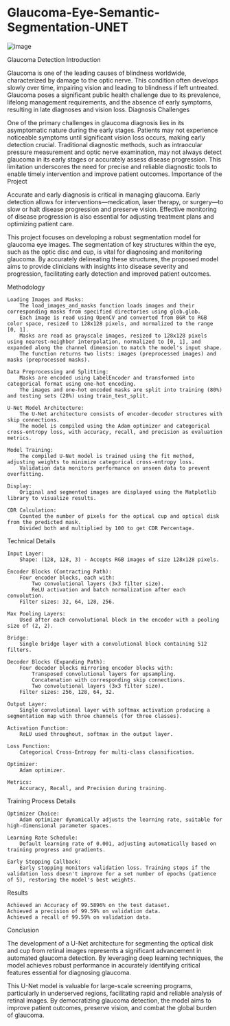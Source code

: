 # Glaucoma-Eye-Semantic-Segmentation-UNET

![image](https://github.com/user-attachments/assets/157a810d-0196-4766-9769-eb9edb8e0572)

Glaucoma Detection
Introduction

Glaucoma is one of the leading causes of blindness worldwide, characterized by damage to the optic nerve. This condition often develops slowly over time, impairing vision and leading to blindness if left untreated. Glaucoma poses a significant public health challenge due to its prevalence, lifelong management requirements, and the absence of early symptoms, resulting in late diagnoses and vision loss.
Diagnosis Challenges

One of the primary challenges in glaucoma diagnosis lies in its asymptomatic nature during the early stages. Patients may not experience noticeable symptoms until significant vision loss occurs, making early detection crucial. Traditional diagnostic methods, such as intraocular pressure measurement and optic nerve examination, may not always detect glaucoma in its early stages or accurately assess disease progression. This limitation underscores the need for precise and reliable diagnostic tools to enable timely intervention and improve patient outcomes.
Importance of the Project

Accurate and early diagnosis is critical in managing glaucoma. Early detection allows for interventions—medication, laser therapy, or surgery—to slow or halt disease progression and preserve vision. Effective monitoring of disease progression is also essential for adjusting treatment plans and optimizing patient care.

This project focuses on developing a robust segmentation model for glaucoma eye images. The segmentation of key structures within the eye, such as the optic disc and cup, is vital for diagnosing and monitoring glaucoma. By accurately delineating these structures, the proposed model aims to provide clinicians with insights into disease severity and progression, facilitating early detection and improved patient outcomes.

Methodology

    Loading Images and Masks:
        The load_images_and_masks function loads images and their corresponding masks from specified directories using glob.glob.
        Each image is read using OpenCV and converted from BGR to RGB color space, resized to 128x128 pixels, and normalized to the range [0, 1].
        Masks are read as grayscale images, resized to 128x128 pixels using nearest-neighbor interpolation, normalized to [0, 1], and expanded along the channel dimension to match the model's input shape.
        The function returns two lists: images (preprocessed images) and masks (preprocessed masks).

    Data Preprocessing and Splitting:
        Masks are encoded using LabelEncoder and transformed into categorical format using one-hot encoding.
        The images and one-hot encoded masks are split into training (80%) and testing sets (20%) using train_test_split.

    U-Net Model Architecture:
        The U-Net architecture consists of encoder-decoder structures with skip connections.
        The model is compiled using the Adam optimizer and categorical cross-entropy loss, with accuracy, recall, and precision as evaluation metrics.

    Model Training:
        The compiled U-Net model is trained using the fit method, adjusting weights to minimize categorical cross-entropy loss.
        Validation data monitors performance on unseen data to prevent overfitting.

    Display:
        Original and segmented images are displayed using the Matplotlib library to visualize results.

    CDR Calculation:
        Counted the number of pixels for the optical cup and optical disk from the predicted mask.
        Divided both and multiplied by 100 to get CDR Percentage.

Technical Details

    Input Layer:
        Shape: (128, 128, 3) - Accepts RGB images of size 128x128 pixels.

    Encoder Blocks (Contracting Path):
        Four encoder blocks, each with:
            Two convolutional layers (3x3 filter size).
            ReLU activation and batch normalization after each convolution.
        Filter sizes: 32, 64, 128, 256.

    Max Pooling Layers:
        Used after each convolutional block in the encoder with a pooling size of (2, 2).

    Bridge:
        Single bridge layer with a convolutional block containing 512 filters.

    Decoder Blocks (Expanding Path):
        Four decoder blocks mirroring encoder blocks with:
            Transposed convolutional layers for upsampling.
            Concatenation with corresponding skip connections.
            Two convolutional layers (3x3 filter size).
        Filter sizes: 256, 128, 64, 32.

    Output Layer:
        Single convolutional layer with softmax activation producing a segmentation map with three channels (for three classes).

    Activation Function:
        ReLU used throughout, softmax in the output layer.

    Loss Function:
        Categorical Cross-Entropy for multi-class classification.

    Optimizer:
        Adam optimizer.

    Metrics:
        Accuracy, Recall, and Precision during training.

Training Process Details

    Optimizer Choice:
        Adam optimizer dynamically adjusts the learning rate, suitable for high-dimensional parameter spaces.

    Learning Rate Schedule:
        Default learning rate of 0.001, adjusting automatically based on training progress and gradients.

    Early Stopping Callback:
        Early stopping monitors validation loss. Training stops if the validation loss doesn't improve for a set number of epochs (patience of 5), restoring the model's best weights.

Results

    Achieved an Accuracy of 99.5896% on the test dataset.
    Achieved a precision of 99.59% on validation data.
    Achieved a recall of 99.59% on validation data.

Conclusion

The development of a U-Net architecture for segmenting the optical disk and cup from retinal images represents a significant advancement in automated glaucoma detection. By leveraging deep learning techniques, the model achieves robust performance in accurately identifying critical features essential for diagnosing glaucoma.

This U-Net model is valuable for large-scale screening programs, particularly in underserved regions, facilitating rapid and reliable analysis of retinal images. By democratizing glaucoma detection, the model aims to improve patient outcomes, preserve vision, and combat the global burden of glaucoma.
